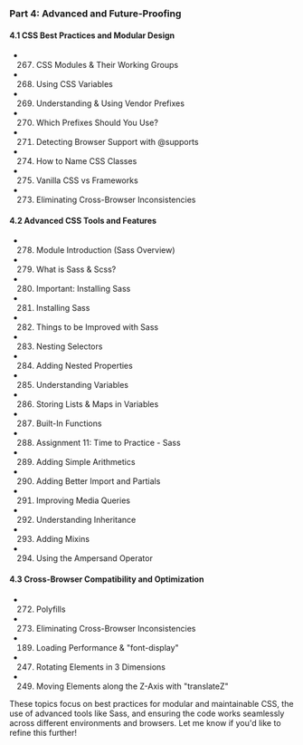 ### **Part 4: Advanced and Future-Proofing**

#### **4.1 CSS Best Practices and Modular Design**

- 267. CSS Modules & Their Working Groups
- 268. Using CSS Variables
- 269. Understanding & Using Vendor Prefixes
- 270. Which Prefixes Should You Use?
- 271. Detecting Browser Support with @supports
- 274. How to Name CSS Classes
- 275. Vanilla CSS vs Frameworks
- 273. Eliminating Cross-Browser Inconsistencies

#### **4.2 Advanced CSS Tools and Features**

- 278. Module Introduction (Sass Overview)
- 279. What is Sass & Scss?
- 280. Important: Installing Sass
- 281. Installing Sass
- 282. Things to be Improved with Sass
- 283. Nesting Selectors
- 284. Adding Nested Properties
- 285. Understanding Variables
- 286. Storing Lists & Maps in Variables
- 287. Built-In Functions
- 288. Assignment 11: Time to Practice - Sass
- 289. Adding Simple Arithmetics
- 290. Adding Better Import and Partials
- 291. Improving Media Queries
- 292. Understanding Inheritance
- 293. Adding Mixins
- 294. Using the Ampersand Operator

#### **4.3 Cross-Browser Compatibility and Optimization**

- 272. Polyfills
- 273. Eliminating Cross-Browser Inconsistencies
- 189. Loading Performance & "font-display"
- 247. Rotating Elements in 3 Dimensions
- 249. Moving Elements along the Z-Axis with "translateZ"

These topics focus on best practices for modular and maintainable CSS, the use of advanced tools like Sass, and ensuring the code works seamlessly across different environments and browsers. Let me know if you'd like to refine this further!